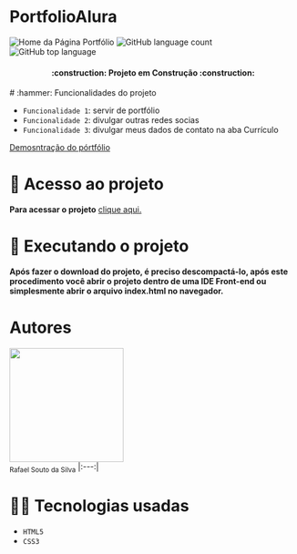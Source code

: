 # PortfolioAlura
![Home da Página Portfólio](https://user-images.githubusercontent.com/63820646/234153852-2c1b73b4-8607-4de1-a365-b2873e851721.png)
![GitHub language count](https://img.shields.io/github/languages/count/Rafael-a11y/PortfolioAlura?style=for-the-badge)
![GitHub top language](https://img.shields.io/github/languages/top/Rafael-a11y/PortfolioAlura?style=for-the-badge)
<h4 align="center">
    :construction: Projeto em Construção :construction:
</h4>
# :hammer: Funcionalidades do projeto

- `Funcionalidade 1`: servir de portfólio
- `Funcionalidade 2`: divulgar outras redes socias
- `Funcionalidade 3`: divulgar meus dados de contato na aba Currículo

[Demosntração do pórtfólio](https://user-images.githubusercontent.com/63820646/234162382-d40316a0-dd02-4783-a6b5-ec90c14ba9d6.mp4)
# 📁 Acesso ao projeto
**Para acessar o projeto** [clique aqui.](https://portfolio-alura-orcin.vercel.app/index.html)
# 🚀 Executando o projeto
**Após fazer o download do projeto, é preciso descompactá-lo, após este procedimento você abrir o projeto dentro de uma IDE Front-end ou simplesmente abrir o arquivo index.html no navegador.**
# Autores

<img src="https://user-images.githubusercontent.com/63820646/234442858-0e1fbc97-b7b0-4e89-9e01-2bab7371cd35.png" width="200px"><br><sub>Rafael Souto da Silva</sub>
|:---:|
# 🧑‍💻 Tecnologias usadas
- `HTML5` 
- `CSS3`
